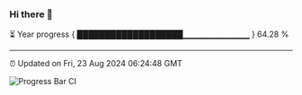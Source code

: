 ### Hi there 👋

⏳ Year progress { ███████████████████▁▁▁▁▁▁▁▁▁▁▁ } 64.28 %

---

⏰ Updated on Fri, 23 Aug 2024 06:24:48 GMT

![Progress Bar CI](https://github.com/liununu/liununu/workflows/Progress%20Bar%20CI/badge.svg)

